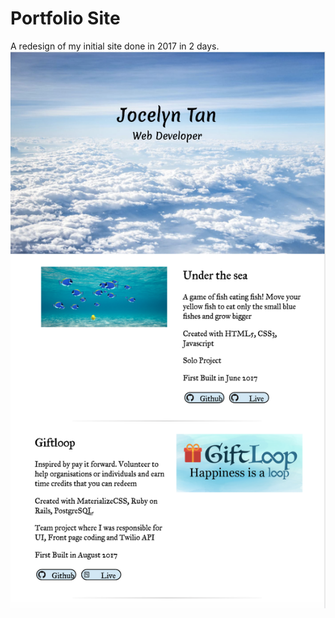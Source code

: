 # Portfolio Site
A redesign of my initial site done in 2017 in 2 days.
![Old Portfolio Site](/images/old_portfolio.png?raw=true)
